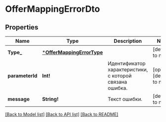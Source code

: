 # OfferMappingErrorDto

## Properties
Name | Type | Description | Notes
------------ | ------------- | ------------- | -------------
**Type_** | [***OfferMappingErrorType**](OfferMappingErrorType.md) |  | [default to null]
**parameterId** | **Int!** | Идентификатор характеристики, с которой связана ошибка. | [optional] [default to null]
**message** | **String!** | Текст ошибки. | [default to null]

[[Back to Model list]](../README.md#documentation-for-models) [[Back to API list]](../README.md#documentation-for-api-endpoints) [[Back to README]](../README.md)


